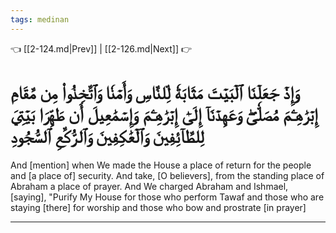 ```yaml
---
tags: medinan
---
```


👈 [[2-124.md|Prev]] | [[2-126.md|Next]] 👉

# وَإِذۡ جَعَلۡنَا ٱلۡبَيۡتَ مَثَابَةٗ لِّلنَّاسِ وَأَمۡنٗا وَٱتَّخِذُواْ مِن مَّقَامِ إِبۡرَٰهِـۧمَ مُصَلّٗىۖ وَعَهِدۡنَآ إِلَىٰٓ إِبۡرَٰهِـۧمَ وَإِسۡمَٰعِيلَ أَن طَهِّرَا بَيۡتِيَ لِلطَّآئِفِينَ وَٱلۡعَٰكِفِينَ وَٱلرُّكَّعِ ٱلسُّجُودِ

And [mention] when We made the House a place of return for the people and [a place of] security. And take, [O believers], from the standing place of Abraham a place of prayer. And We charged Abraham and Ishmael, [saying], "Purify My House for those who perform Tawaf and those who are staying [there] for worship and those who bow and prostrate [in prayer]

---

